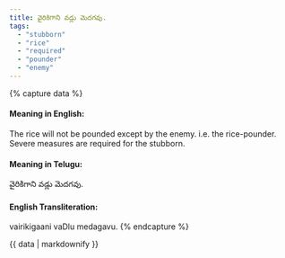 ```yaml
---
title: వైరికిగాని వడ్లు మెదగవు.
tags:
  - "stubborn"
  - "rice"
  - "required"
  - "pounder"
  - "enemy"
---
```


{% capture data %}
#### Meaning in English:
The rice will not be pounded except by the enemy.
i.e. the rice-pounder.
Severe measures are required for the stubborn.

#### Meaning in Telugu:
వైరికిగాని వడ్లు మెదగవు.

#### English Transliteration:
vairikigaani vaDlu medagavu.
{% endcapture %}

<div class="notice">{{ data | markdownify }}</div>

